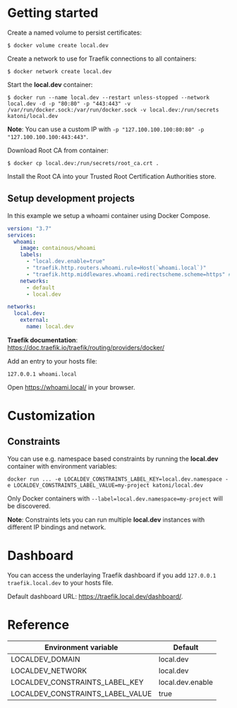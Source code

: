 # Getting started

Create a named volume to persist certificates:

```
$ docker volume create local.dev
```

Create a network to use for Traefik connections to all containers:

```
$ docker network create local.dev
```

Start the **local.dev** container:

```
$ docker run --name local.dev --restart unless-stopped --network local.dev -d -p "80:80" -p "443:443" -v /var/run/docker.sock:/var/run/docker.sock -v local.dev:/run/secrets katoni/local.dev
```

**Note**: You can use a custom IP with `-p "127.100.100.100:80:80" -p "127.100.100.100:443:443"`.

Download Root CA from container:

```
$ docker cp local.dev:/run/secrets/root_ca.crt .
```

Install the Root CA into your Trusted Root Certification Authorities store.

## Setup development projects

In this example we setup a whoami container using Docker Compose.

```yaml
version: "3.7"
services:
  whoami:
    image: containous/whoami
    labels:
      - "local.dev.enable=true"
      - "traefik.http.routers.whoami.rule=Host(`whoami.local`)"
      - "traefik.http.middlewares.whoami.redirectscheme.scheme=https" # optional
    networks:
      - default
      - local.dev

networks:
  local.dev:
    external:
      name: local.dev
```

**Traefik documentation**: https://doc.traefik.io/traefik/routing/providers/docker/

Add an entry to your hosts file:

```
127.0.0.1 whoami.local
```

Open https://whoami.local/ in your browser.

# Customization

## Constraints

You can use e.g. namespace based constraints by running the **local.dev** container with environment variables:
```
docker run ... -e LOCALDEV_CONSTRAINTS_LABEL_KEY=local.dev.namespace -e LOCALDEV_CONSTRAINTS_LABEL_VALUE=my-project katoni/local.dev
```

Only Docker containers with `--label=local.dev.namespace=my-project` will be discovered.

**Note**: Constraints lets you can run multiple **local.dev** instances with different IP bindings and network.

# Dashboard

You can access the underlaying Traefik dashboard if you add `127.0.0.1 traefik.local.dev` to your hosts file.

Default dashboard URL: https://traefik.local.dev/dashboard/.

# Reference

| Environment variable             | Default          |
|----------------------------------|------------------|
| LOCALDEV_DOMAIN                  | local.dev        |
| LOCALDEV_NETWORK                 | local.dev        |
| LOCALDEV_CONSTRAINTS_LABEL_KEY   | local.dev.enable |
| LOCALDEV_CONSTRAINTS_LABEL_VALUE | true             |
